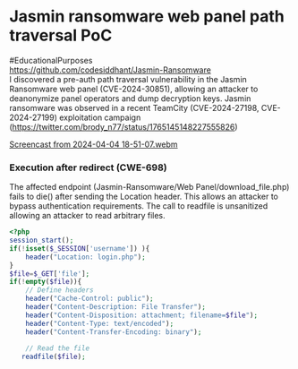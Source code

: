 # Jasmin ransomware web panel path traversal PoC
#EducationalPurposes <br>
https://github.com/codesiddhant/Jasmin-Ransomware <br>
I discovered a pre-auth path traversal vulnerability in the Jasmin Ransomware web panel (CVE-2024-30851), allowing an attacker to deanonymize panel operators and dump decryption keys.  Jasmin ransomware was observed in a recent TeamCity (CVE-2024-27198, CVE-2024-27199) exploitation campaign (https://twitter.com/brody_n77/status/1765145148227555826)

[Screencast from 2024-04-04 18-51-07.webm](https://github.com/chebuya/CVE-2024-30851-jasmin-ransomware-path-traversal-poc/assets/146861503/82f412f0-9321-4c0b-a74d-27973ba338a6)

### Execution after redirect (CWE-698)
The affected endpoint (Jasmin-Ransomware/Web Panel/download_file.php) fails to die() after sending the Location header.   This allows an attacker to bypass authentication requirements.  The call to readfile is unsanitized allowing an attacker to read arbitrary files.
```php
<?php
session_start();
if(!isset($_SESSION['username']) ){
	header("Location: login.php");
}
$file=$_GET['file'];
if(!empty($file)){
    // Define headers
    header("Cache-Control: public");
    header("Content-Description: File Transfer");
    header("Content-Disposition: attachment; filename=$file");
    header("Content-Type: text/encoded");
    header("Content-Transfer-Encoding: binary");
    
    // Read the file
   readfile($file);
```
